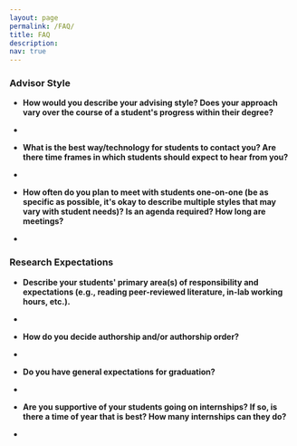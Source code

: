 ```yaml
---
layout: page
permalink: /FAQ/
title: FAQ
description: 
nav: true
---
```


<div class="FAQ">
  
<h3>Advisor Style</h3> 
  
  <ul>
<li><p><b>How would you describe your advising style? Does your approach vary over the course of a student's progress within their degree?</b></p>
</li>
<li><p></p>
</li>
</ul>
  
   <ul>
<li><p><b>What is the best way/technology for students to contact you? Are there time frames in which students should expect to hear from you?</b></p>
</li>
<li><p></p>
</li>
</ul>
  
    
<ul>
<li><p><b>How often do you plan to meet with students one-on-one (be as specific as possible, it's okay to describe multiple styles that may vary with student needs)? Is an agenda required? How long are meetings?</b></p>
</li>
<li><p></p>
</li>
</ul>
  
<h3> Research Expectations </h3>
<ul>
<li><p><b>Describe your students' primary area(s) of responsibility and expectations (e.g., reading peer-reviewed literature, in-lab working hours, etc.).</b></p>
</li>
<li><p></p>
</li>
</ul>
  
<ul>
<li><p><b>How do you decide authorship and/or authorship order?</b></p>
</li>
<li><p></p>
</li>
</ul>
  
<ul>
<li><p><b>Do you have general expectations for graduation?</b></p>
</li>
<li><p></p>
</li>
</ul>
  
  
<ul>
<li><p><b>Are you supportive of your students going on internships? If so, is there a time of year that is best? How many internships can they do?</b></p>
</li>
<li><p></p>
</li>
</ul>
  
  
</div>
